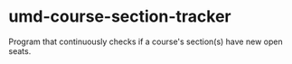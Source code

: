 # umd-course-section-tracker
Program that continuously checks if a course's section(s) have new open seats.

